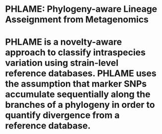 # PHLAME: Phylogeny-aware Lineage Asseignment from Metagenomics
# PHLAME is a novelty-aware approach to classify intraspecies variation using strain-level reference databases. PHLAME uses the assumption that marker SNPs accumulate sequentially along the branches of a phylogeny in order to quantify divergence from a reference database.


